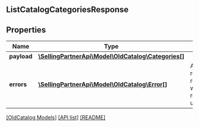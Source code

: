 ## ListCatalogCategoriesResponse

## Properties

Name | Type | Description | Notes
------------ | ------------- | ------------- | -------------
**payload** | [**\SellingPartnerApi\Model\OldCatalog\Categories[]**](Categories.md) |  | [optional]
**errors** | [**\SellingPartnerApi\Model\OldCatalog\Error[]**](Error.md) | A list of error responses returned when a request is unsuccessful. | [optional]

[[OldCatalog Models]](../) [[API list]](../../Api) [[README]](../../../README.md)

